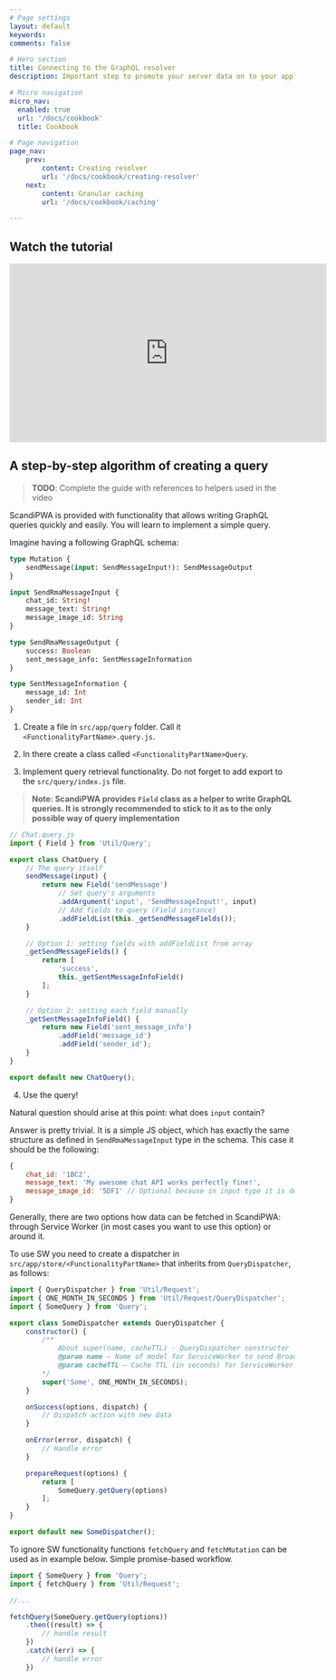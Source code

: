 ```yaml
---
# Page settings
layout: default
keywords:
comments: false

# Hero section
title: Connecting to the GraphQL resolver
description: Important step to promote your server data on to your application presentation layer.

# Micro navigation
micro_nav:
  enabled: true
  url: '/docs/cookbook'
  title: Cookbook

# Page navigation
page_nav:
    prev:
        content: Creating resolver
        url: '/docs/cookbook/creating-resolver'
    next:
        content: Granular caching
        url: '/docs/cookbook/caching'

---
```


## Watch the tutorial

<div class="video">
    <iframe width="560" height="315" src="https://www.youtube.com/embed/zoioI81yOWI" frameborder="0" allow="accelerometer; autoplay; encrypted-media; gyroscope; picture-in-picture" allowfullscreen></iframe>
</div>

## A step-by-step algorithm of creating a query
> **TODO**: Complete the guide with references to helpers used in the video

ScandiPWA is provided with functionality that allows writing GraphQL queries quickly and easily. You will learn to implement a simple query.

Imagine having a following GraphQL schema:

```graphql
type Mutation {
    sendMessage(input: SendMessageInput!): SendMessageOutput
}

input SendRmaMessageInput {
    chat_id: String!
    message_text: String!
    message_image_id: String
}

type SendRmaMessageOutput {
    success: Boolean
    sent_message_info: SentMessageInformation
}

type SentMessageInformation {
    message_id: Int
    sender_id: Int
}
```

1. Create a file in `src/app/query` folder. Call it `<FunctionalityPartName>.query.js`.

2. In there create a class called `<FunctionalityPartName>Query`.

3. Implement query retrieval functionality. Do not forget to add export to the `src/query/index.js` file.
>**Note: ScandiPWA provides `Field` class as a helper to write GraphQL queries. It is strongly recommended to stick to it as to the only possible way of query implementation**


```javascript
// Chat.query.js
import { Field } from 'Util/Query';

export class ChatQuery {
    // The query itself
    sendMessage(input) {
        return new Field('sendMessage')
            // Set query's arguments
            .addArgument('input', 'SendMessageInput!', input)
            // Add fields to query (Field instance)
            .addFieldList(this._getSendMessageFields());
    }

    // Option 1: setting fields with addFieldList from array
    _getSendMessageFields() {
        return [
            'success',
            this._getSentMessageInfoField()
        ];
    }

    // Option 2: setting each field manually
    _getSentMessageInfoField() {
        return new Field('sent_message_info')
            .addField('message_id')
            .addField('sender_id');
    }
}

export default new ChatQuery();
```

4. Use the query!

Natural question should arise at this point: what does `input` contain?

Answer is pretty trivial. It is a simple JS object, which has exactly the same structure as defined in `SendRmaMessageInput` type in the schema. This case it should be the following:

```javascript
{
    chat_id: '1BC2',
    message_text: 'My awesome chat API works perfectly fine!',
    message_image_id: '5DF1' // Optional because in input type it is defined as optional
}
```

Generally, there are two options how data can be fetched in ScandiPWA: through Service Worker (in most cases you want to use this option) or around it.

To use SW you need to create a dispatcher in `src/app/store/<FunctionalityPartName>` that inherits from `QueryDispatcher`, as follows:

```javascript
import { QueryDispatcher } from 'Util/Request';
import { ONE_MONTH_IN_SECONDS } from 'Util/Request/QueryDispatcher';
import { SomeQuery } from 'Query';

export class SomeDispatcher extends QueryDispatcher {
    constructor() {
        /**
            About super(name, cacheTTL) - QueryDispatcher constructor
            @param name — Name of model for ServiceWorker to send BroadCasts updates to
            @param cacheTTL — Cache TTL (in seconds) for ServiceWorker to cache responses
        */
        super('Some', ONE_MONTH_IN_SECONDS);
    }

    onSuccess(options, dispatch) {
        // Dispatch action with new data
    }

    onError(error, dispatch) {
        // Handle error
    }

    prepareRequest(options) {
        return [
            SomeQuery.getQuery(options)
        ];
    }
}

export default new SomeDispatcher();
```

To ignore SW functionality functions `fetchQuery` and `fetchMutation` can be used as in example below. Simple promise-based workflow.

```javascript
import { SomeQuery } from 'Query';
import { fetchQuery } from 'Util/Request';

//...

fetchQuery(SomeQuery.getQuery(options))
    .then((result) => {
        // handle result
    })
    .catch((err) => {
        // handle error
    })
```